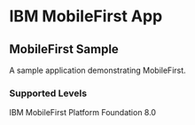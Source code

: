 IBM MobileFirst App
===
## MobileFirst Sample
A sample application demonstrating MobileFirst.

### Supported Levels
IBM MobileFirst Platform Foundation 8.0


